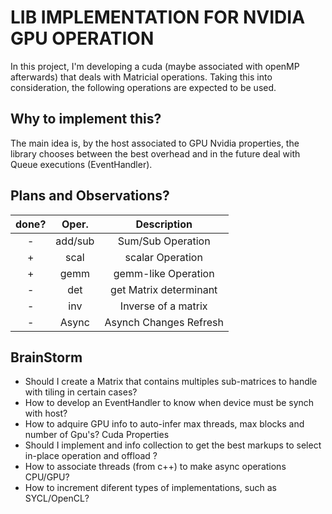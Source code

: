 # LIB IMPLEMENTATION FOR NVIDIA GPU OPERATION 


In this project, I'm developing a cuda (maybe associated with openMP afterwards) that deals with Matricial operations. Taking this into consideration, the following operations are expected to be used. 

## Why to implement this?

The main idea is, by the host associated to GPU Nvidia properties, the library chooses between the best overhead and in the future deal with Queue executions (EventHandler).


## Plans and Observations? 
|done?|Oper.|Description|
|:-:|:-:|:-:|
|-|add/sub|Sum/Sub Operation      |
|+|scal   |scalar Operation       |
|+|gemm   |gemm-like Operation    |
|-|det    |get Matrix determinant |
|-|inv    |Inverse of a matrix    |
|-|Async  |Asynch Changes Refresh |





## BrainStorm
- Should I create a Matrix that contains multiples sub-matrices to handle with tiling in certain cases?
- How to develop an EventHandler to know when device must be synch with host?
- How to adquire GPU info to auto-infer max threads, max blocks and number of Gpu's? Cuda Properties
- Should I implement and info collection to get the best markups to select in-place operation and offload ? 
- How to associate threads (from c++) to make async operations CPU/GPU?
- How to increment diferent types of implementations, such as  SYCL/OpenCL?